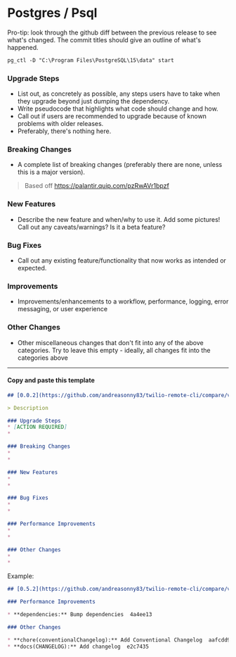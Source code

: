 # Postgres / Psql

Pro-tip: look through the github diff between the previous release to see what's changed. The commit titles should give an outline of what's happened.

```markdown
pg_ctl -D "C:\Program Files\PostgreSQL\15\data" start
```

### Upgrade Steps

- List out, as concretely as possible, any steps users have to take when they upgrade beyond just dumping the dependency.
- Write pseudocode that highlights what code should change and how.
- Call out if users are recommended to upgrade because of known problems with older releases.
- Preferably, there's nothing here.

### Breaking Changes

- A complete list of breaking changes (preferably there are none, unless this is a major version).

> Based off https://palantir.quip.com/pzRwAVr1bpzf

### New Features

- Describe the new feature and when/why to use it. Add some pictures! Call out any caveats/warnings? Is it a beta feature?

### Bug Fixes

- Call out any existing feature/functionality that now works as intended or expected.

### Improvements

- Improvements/enhancements to a workflow, performance, logging, error messaging, or user experience

### Other Changes

- Other miscellaneous changes that don't fit into any of the above categories. Try to leave this empty - ideally, all changes fit into the categories above

------

#### Copy and paste this template

```markdown
## [0.0.2](https://github.com/andreasonny83/twilio-remote-cli/compare/v0.0.1...v0.0.2) (2019-07-21)

> Description

### Upgrade Steps
* [ACTION REQUIRED]
* 

### Breaking Changes
* 
* 

### New Features
* 
* 

### Bug Fixes
* 
* 

### Performance Improvements
* 
* 

### Other Changes
* 
* 
```

Example:

```markdown
## [0.5.2](https://github.com/andreasonny83/twilio-remote-cli/compare/v0.5.1...v0.5.2) (2019-07-21)

### Performance Improvements

* **dependencies:** Bump dependencies  4a4ee13

### Other Changes

* **chore(conventionalChangelog):** Add Conventional Changelog  aafcdd9
* **docs(CHANGELOG):** Add changelog  e2c7435
```